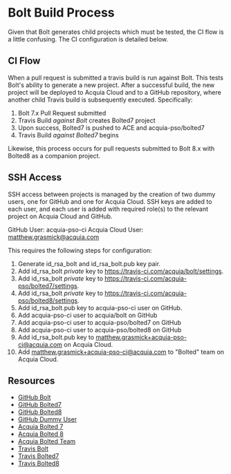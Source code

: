 # Bolt Build Process

Given that Bolt generates child projects which must be tested, the CI flow is a 
little confusing. The CI configuration is detailed below.

## CI Flow

When a pull request is submitted a travis build is run against Bolt. This tests 
Bolt's ability to generate a new project. After a successful build, the new 
project will be deployed to Acquia Cloud and to a GitHub repository, where 
another child Travis build is subsequently executed. Specifically:

1. Bolt 7.x Pull Request submitted
2. Travis Build *against Bolt* creates Bolted7 project
3. Upon success, Bolted7 is pushed to ACE and acquia-pso/bolted7
4. Travis Build *against Bolted7* begins

Likewise, this process occurs for pull requests submitted to Bolt 8.x with 
Bolted8 as a companion project.

## SSH Access

SSH access between projects is managed by the creation of two dummy users, one 
for GitHub and one for Acquia Cloud. SSH keys are added to each user, and each 
user is added with required role(s) to the relevant project on Acquia Cloud and 
GitHub.

GitHub User: acquia-pso-ci
Acquia Cloud User: matthew.grasmick@acquia.com

This requires the following steps for configuration:
1. Generate id_rsa_bolt and id_rsa_bolt.pub key pair.
1. Add id_rsa_bolt _private_ key to https://travis-ci.com/acquia/bolt/settings.
1. Add id_rsa_bolt _private_ key to https://travis-ci.com/acquia-pso/bolted7/settings.
1. Add id_rsa_bolt _private_ key to https://travis-ci.com/acquia-pso/bolted8/settings.
1. Add id_rsa_bolt.pub key to acquia-pso-ci user on GitHub.
1. Add acquia-pso-ci user to acquia/bolt on GitHub
1. Add acquia-pso-ci user to acquia-pso/bolted7 on GitHub
1. Add acquia-pso-ci user to acquia-pso/bolted8 on GitHub
1. Add id_rsa_bolt.pub key to matthew.grasmick+acquia-pso-ci@acquia.com on
   Acquia Cloud.
1. Add matthew.grasmick+acquia-pso-ci@acquia.com to "Bolted" team on Acquia 
   Cloud.

## Resources

* [GitHub Bolt](https://github.com/acquia/bolt/settings/collaboration)
* [GitHub Bolted7](https://github.com/acquia-pso/bolted7/settings/collaboration)
* [GitHub Bolted8](https://github.com/acquia-pso/bolted8/settings/collaboration)
* [GitHub Dummy User](https://github.com/acquia-pso-ci)
* [Acquia Bolted 7](https://insight.acquia.com/cloud/workflow?s=2919001)
* [Acquia Bolted 8](https://insight.acquia.com/cloud/workflow?s=2918916)
* [Acquia Bolted Team](https://insight.acquia.com/teams/9dacf306-b37f-406b-aa7b-28991601aa16/members)
* [Travis Bolt](https://travis-ci.com/acquia/bolt/settings)
* [Travis Bolted7](https://travis-ci.com/acquia-pso/bolted7/settings)
* [Travis Bolted8](https://travis-ci.com/acquia-pso/bolted8/settings)
